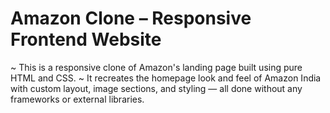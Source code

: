 
#  Amazon Clone – Responsive Frontend Website

~ This is a responsive clone of Amazon's landing page built using pure HTML and CSS. 
~ It recreates the homepage look and feel of Amazon India with custom layout, image sections, and styling — all done without any frameworks or external libraries.



